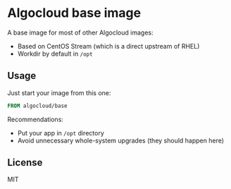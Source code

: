 # Algocloud base image

A base image for most of other Algocloud images:

- Based on CentOS Stream (which is a direct upstream of RHEL)
- Workdir by default in `/opt`

## Usage

Just start your image from this one:

```dockerfile
FROM algocloud/base
```

Recommendations:

- Put your app in `/opt` directory
- Avoid unnecessary whole-system upgrades (they should happen here)

## License

MIT
